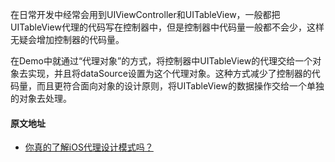 在日常开发中经常会用到UIViewController和UITableView，一般都把UITableView代理的代码写在控制器中，但是控制器中代码量一般都不会少，这样无疑会增加控制器的代码量。

在Demo中就通过“代理对象”的方式，将控制器中UITableView的代理交给一个对象去实现，并且将dataSource设置为这个代理对象。这种方式减少了控制器的代码量，而且更符合面向对象的设计原则，将UITableView的数据操作交给一个单独的对象去处理。

#### 原文地址

* [你真的了解iOS代理设计模式吗？](http://www.jianshu.com/p/2113ffe54b30)

